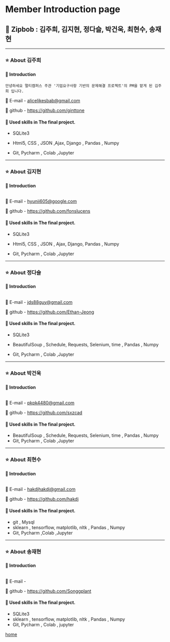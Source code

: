 # Member Introduction page
## :dizzy: Zipbob : 김주희, 김지현, 정다슬, 박건욱, 최현수, 송재현
---------
### :star: About 김주희

####  :raising_hand: Introduction

```
안녕하세요 멀티캠퍼스 주관 '기업요구사항 기반의 문제해결 프로젝트'의 PM을 맡게 된 김주희 입니다. 

```

:love_letter: E-mail - alicelikesbab@gmail.com

:link: github - https://github.com/ginttone



#### :hammer: Used skills in The final project.

* SQLite3

* Html5, CSS , JSON ,Ajax, Django , Pandas , Numpy

* Git, Pycharm , Colab ,Jupyter 


---------
### :star: About 김지현

####  :raising_hand: Introduction

```

```

:love_letter: E-mail - hyunii605@google.com 

:link: github - https://github.com/fonslucens   


#### :hammer:  Used skills in The final project.

* SQLite3

* Html5, CSS , JSON , Ajax, Django, Pandas , Numpy 

* Git, Pycharm , Colab ,Jupyter 


---------
### :star: About 정다슬

#### :raising_hand: Introduction

```

```

:love_letter: E-mail - jds88guy@gmail.com 

:link: github - https://github.com/Ethan-Jeong



#### :hammer:  Used skills in The final project.

* SQLite3  

* BeautifulSoup , Schedule, Requests, Selenium, time , Pandas , Numpy

* Git, Pycharm , Colab ,Jupyter 

 
---------
### :star: About 박건욱

#### :raising_hand: Introduction

```

```

:love_letter: E-mail - pkpk4480@gmail.com 

:link: github - https://github.com/sxzcad


####  :hammer:  Used skills in The final project.

* BeautifulSoup , Schedule, Requests, Selenium, time , Pandas , Numpy 
* Git, Pycharm , Colab ,Jupyter 


---------
### :star: About 최현수

####  :raising_hand: Introduction

```

```

:love_letter: E-mail - hakdjhakdj@gmail.com 

:link: github - https://github.com/hakdj


#### :hammer:  Used skills in The final project.  

* git , Mysql  
* sklearn , tensorflow, matplotlib, nltk , Pandas , Numpy
* Git, Pycharm ,Colab ,Jupyter 


---------
### :star: About 송재현

####  :raising_hand: Introduction

```

```

:love_letter: E-mail -

:link: github - https://github.com/Songgplant


#### :hammer:  Used skills in The final project.

* SQLite3 
* sklearn , tensorflow, matplotlib, nltk , Pandas , Numpy 
* Git, Pycharm , Colab , jupyter 


[home](https://github.com/ginttone/Zipbob)
